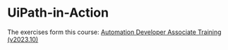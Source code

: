 # UiPath-in-Action

The exercises form this course: [Automation Developer Associate Training (v2023.10)](https://academy.uipath.com/partneracademy/learning-plans/automation-developer-associate-training)
